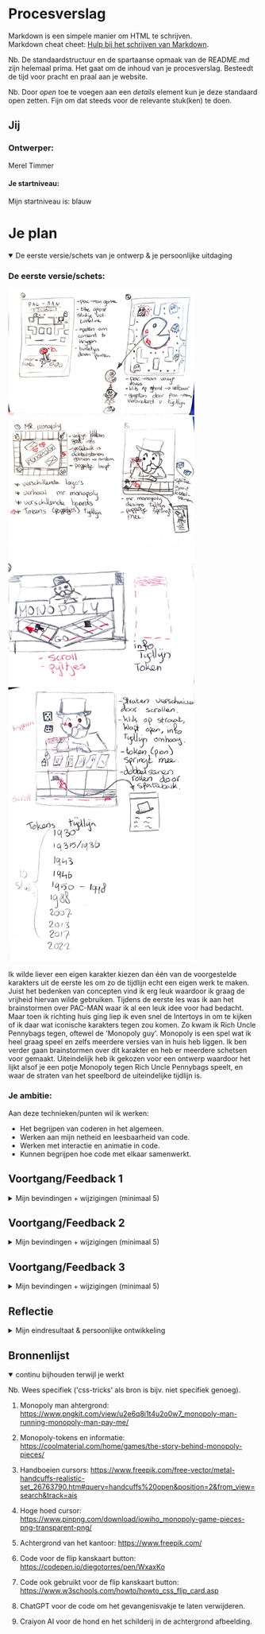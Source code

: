 # Procesverslag
Markdown is een simpele manier om HTML te schrijven.  
Markdown cheat cheet: [Hulp bij het schrijven van Markdown](https://github.com/adam-p/markdown-here/wiki/Markdown-Cheatsheet).

Nb. De standaardstructuur en de spartaanse opmaak van de README.md zijn helemaal prima. Het gaat om de inhoud van je procesverslag. Besteedt de tijd voor pracht en praal aan je website.

Nb. Door *open* toe te voegen aan een *details* element kun je deze standaard open zetten. Fijn om dat steeds voor de relevante stuk(ken) te doen.




## Jij

### Ontwerper:
Merel Timmer

#### Je startniveau:
Mijn startniveau is: blauw




# Je plan

<details open>
  <summary>De eerste versie/schets van je ontwerp & je persoonlijke uitdaging</summary>

  ### De eerste versie/schets:
  <img src="readme-images/schets-pacman1.jpeg" width="375px" alt="eerste versie/schets van pac-man">
  <img src="readme-images/schets-monopoly1.jpeg" width="375px" alt="eerste versie/schets van Rich Uncle Pennybags">
  <img src="readme-images/schets-monopoly2.jpeg" width="375px" alt="tweede versie/schets van Rich Uncle Pennybags">
  <img src="readme-images/schets-monopoly-uitwerking.jpeg" width="375px" alt="Schets uitwerking van monopoly">

  Ik wilde liever een eigen karakter kiezen dan één van de voorgestelde karakters uit de eerste les om zo de tijdlijn echt een eigen werk te maken. Juist het bedenken van concepten vind ik erg leuk waardoor ik graag de vrijheid hiervan wilde gebruiken. Tijdens de eerste les was ik aan het brainstormen over PAC-MAN waar ik al een leuk idee voor had bedacht. Maar toen ik richting huis ging liep ik even snel de Intertoys in om te kijken of ik daar wat iconische karakters tegen zou komen. Zo kwam ik Rich Uncle Pennybags tegen, oftewel de 'Monopoly guy'. Monopoly is een spel wat ik heel graag speel en zelfs meerdere versies van in huis heb liggen. Ik ben verder gaan brainstormen over dit karakter en heb er meerdere schetsen voor gemaakt. Uiteindelijk heb ik gekozen voor een ontwerp waardoor het lijkt alsof je een potje Monopoly tegen Rich Uncle Pennybags speelt, en waar de straten van het speelbord de uiteindelijke tijdlijn is.


  ### Je ambitie: 
  Aan deze technieken/punten wil ik werken:
  - Het begrijpen van coderen in het algemeen.
  - Werken aan mijn netheid en leesbaarheid van code.
  - Werken met interactie en animatie in code.
  - Kunnen begrijpen hoe code met elkaar samenwerkt.
 
</details>




## Voortgang/Feedback 1

<details>
  <summary>Mijn bevindingen + wijzigingen (minimaal 5)</summary>

  ### Bevinding 1:
  Als feedback kreeg ik eigenlijk wel mee dat het een origineel idee was en passend voor de tijdlijn. Ik twijfelde nog het bij het ontwerp voor de tijdlijn tussen de designs van Rich Uncle Pennybags of een tijdlijn over alle pionnetjes die het originele spel heeft gebruikt. Het laatste idee vonden meerdere studenten origineler en leuker klinken dan de designs. Hier was ik het ook mee eens waardoor mijn keuze daarvoor is gevallen. Als verdere feedback kreeg ik nog leuke ideeën over easter eggs en andere kleine details. Zo kreeg ik inspiratie voor bijvoorbeeld een vakje 'gevangenis' waarbij er dan tralies naar beneden zouden vallen, of dat ik de ogen van Rich Uncle Pennybags zou kunnen laten knipperen.  

  Veel heb ik dus niet aan mijn ontwerp aangepast. Ik heb de ideeën die ik door de feedback heb gekregen opgeschreven zodat ik ze niet vergeet, maar ik wil me daar in het begin nog niet te veel mee bezig houden. Het lijkt me voor mij handiger en belangrijker om te kijken hoe ver ik kom met coderen en wat ik allemaal kan toepassen. Zo kan ik altijd mijn verwachtingen bijstellen en beetje bij beetje mijn ontwerp uitbreiden tot mijn niveau.

  ### Bevinding 2:
  Het opstarten ging een beetje moeizaam aangezien ik niet goed wist waar ik moest beginnen. Zo vond ik het lastig om te bepalen welke elementen ik allemaal nodig had en waar dat allemaal moest komen te staan in de HTML. Zeker toen ik in het begin alleen een wit scherm met een lijst zag staan kon ik niet voor me zien hoe ik hier iets van moest maken. 
    
  #### oplossing:
  Aangezien ik nog nooit met HTML heb gewerkt kreeg ik de tip om de HTML-course op DLO te volgen. Dit heb ik dezelfde middag nog gedaan en het heeft mij wel geholpen met het opzetten van de webpagina. Ik begreep vooral meer over hoe ik het ontwerp moest ontleden in verschillende onderdelen en welk onderdeel dan waar in de HTML moest. 
  <img src="readme-images/schreenshot1.png" width="375px" alt="Eerste screenshot">

  ### Bevinding 3:
  Nadat de opzet globaal was gelukt, liep ik eigenlijk gelijk al tegen andere problemen aan. Zo wilde ik horizontaal door mijn tijdlijn kunnen scrollen en het ontwerp moest in het midden komen te staan van de webpagina. Een deel van de structuur waar ik grote vraagtekens bij kreeg toen ik erover nadacht. Ik merkte überhaupt dat ik nog helemaal geen logica zag in hoe ik deze webpagina moest aanpakken waardoor ik hier eigenlijk niet verder kon. 

  #### oplossing:
  Na zelf wat geprobeerd te hebben gebeurde er eigenlijk niet zo heel veel waardoor ik wel echt hulp nodig had. Ik heb toen met Sanne gezeten die mij heeft geholpen met de scrollbar, het centreren van het hele werk en me verder opweg heeft geholpen. Nu heeft het ontwerp ook gelijk wat meer vorm en zie ik al iets meer voor me wat het uiteindelijk moet worden. Daarbij heb ik ook gelijk de tip gekregen om alles een achtergrondkleur te geven zodat het een stuk duidelijker is waar je mee bezig bent. Ik had deze opstart even nodig om daarna zelf verder te puzzelen. Toen ik met Sanne had gezeten kwam de kennis van de kleine CSS lesjes alweer naar boven waardoor het grote vraagteken boven mijn hoofd een stuk kleiner was geworden. 
  <img src="readme-images/screenshot2.png" width="375px" alt="Tweede screenshot">

  ### Bevinding 4:
  Nu ik de structuur voor me had kon ik verder met het vormgeven van de pagina. Als eerste had ik een afbeelding nodig van Rich Uncle Pennybags die aan een tafel zit zodat het lijkt alsof je tegenover hem zit. Dit lukte met photoshop en kreeg ik daarna ook makkelijk in het ontwerp. Wel vind ik de afbeelding redelijk leeg, maar dat kan ik later nog aanvullen met bijvoorbeeld huisjes, hotels of eigendomsbewijzen die op tafel liggen.

  Het lukte me niet helemaal op de afbeelding op de juiste plek te krijgen. Zo was het groter dan het geheel en schaalde de afbeelding vreemd mee met de pagina. Op een bepaald punt kromp de afbeelding niet meer mee en verschoof een deel uit beeld. Hetzelfde gebeurde met de tijdlijn, terwijl ik de geldbriefjes wel zo had gekregen dat ze juist meeschaalde, alleen snapte ik niet helemaal waarom het bij het ene element wel lukte en bij het andere niet.

  ### oplossing:
  Voor de afbeelding probeerde ik van alles op deze passend te maken aan het oppervlak en op de juiste manier mee te laten schalen. Ik probeerde iets met de flexbox, hoogte en breedte aanpassen maar het werkte allemaal niet. Totdat ik via een andere student er achter kwam dat alles in percentages moest als je het geheel wilde laten meeschalen. Een oplossing die uiteindelijk iets makkelijker is dan gedacht en waardoor ik het meeschalen ook ineens beter begrijp. 

  ### Bevinding 5:
  Het was nu de bedoeling om de kaartjes en de geldbriefjes vorm te geven. De kaartjes kon ik doen via een lineair gradient met een harde lijn, alleen hier liep ik iets meer op vast dan gedacht. Ik wilde namelijk ook een streep tussen de kleuren hebben en niet alle vakjes moesten hetzelfde worden. Wanneer ik de tijdlijne wilde aanpassen via li:nth-of-type(1) veranderde ook
  het eerste geldstapeltje mee. Ik kwam er al snel achter waarom dit gebeurde, de geldstapeltjes had ik namelijk ook als lijst gesorteerd.

  ### oplossing:
  Voor de lineair gradient met een lijn ertussen kwam ik er wel redelijk snel achter dat ik de gradient met 3 kleuren moest maken. Dit moest met percentages zodat de kleuren altijd dezelfde grote van het vakje zouden zijn. HEt probleem dat ook de geldstapeltjes mee veranderde heb ik opgelost door alle tijdlijnvakjes in een aparte class te zetten zodat ik deze individueel kan aanspreken in de CSS.
  <img src="readme-images/Screenshot4.png" width="375px" alt="Derde screenshot">

  ### Bevinding 6:
  Nu ik de kaartjes had wilde ik verder met de geldstapeltjes. Deze had ik ook allemaal in een aparte class gezet zodat ik ze apart van elkaar kon aanspreken. Het enige probleem waar ik bij de geldstapeltjes tegenaan liep is dat er een cirkel in elk stapeltje moest staan en dat de tekst eigenlijk een kwart gedraaid moest worden. 
  
  ### oplossing:
  Voor de cirkels in alle geldstapeltjes heb ik opgezocht hoe ik een cirkel in een vierkant in CSS kreeg. Hier kwam een code uit waarvan ik 90% begrijp. Zelf had ik wel bedacht dat ik bij elke geldclass een div id="geldcirkel" moest toevoegen. Zodat wanneer ik "geldcirkel" in de CSS aansprak het gelijk bij alle geldbiljetten toegepast werd. Dit lukte allemaal waardoor ik de geldstapeltjes heb. Alleen de tekst moet nog een kwartslag gedraaid worden, alleen dit pas ik wel aan zodra ik bezig ga met fonts en tekst in het algemeen. 
  <img src="readme-images/Screenshot5.png" width="375px" alt="Vierde screenshot">
  <img src="readme-images/Screenshot-geldcirkel.png" width="375px" alt="Geldcirkel HTML screenshot">

</details>




## Voortgang/Feedback 2

<details>
  <summary>Mijn bevindingen + wijzigingen (minimaal 5)</summary>
  
  ### Bevinding 1:
  Bij de tweede feedback ronde was ik nog iets minder ver dan gehoopt. Zo had ik de vakjes met informatie nog niet en eigenlijk alleen nog een basis van de vormgeving die ik wilde hebben. Ik kreeg wel als commaentaar dat ik goed op weg was en ook nog leuke ideeën en inspiratie om toe te passen. Bijvoorbeeld opmerkingen over dat ik de achtergrond wazig kon maken als het informatievakje zichtbaar was, of dat er een animatie in de afbeeldingen van de knoppen kan zitten. 

  De feedback over mijn code vond ik heel waardevol. Zelf wist ik dat het nog redelijk een zooitje was en ik heb wel tips gekregen om dit te verbeteren. Zo kon ik de algemene styling en de custom properties beter bovenaan zetten zodat je er gelijk bij kon. Ook kreeg ik als tip om wel voldoende witruimte over te houden omdat het misschien wel snel wat druk kan worden met mijn tijdlijn.

  #### oplossing:
  Ik heb de tips over het netter maken van de code meegenomen en gelijk toegepast zodat het overzichtelijker zou worden. Verder heb ik de overige feedback opgeschreven zodat ik deze bij mij kon houden wanneer ik de informatievakjes ging maken.



  ### Bevinding 2:
  De volgende stap waren de informatievakjes. Dit vond ik wel heel lastig om mee te beginnen aangezien ik Javascript heel moeilijk te begrijpen vind. Ik liep tegen het probleem aan dat het vakje eerst ontzichtbaar moest zijn en pas zichtbaar als deze zou verschijnen. 

  #### oplossing:
  Ik ben wel begonnen met het maken van de vakjes. Dus de vormgeving van de kaartjes en dan zou ik later wel het stukje Javascript toepassen. Hier heb ik samen met Sanne aan gezeten en heeft hij mij 1 op 1 uitgelegd hoe een dialog werkt. Het eerste tijdlijnvakje heeft hij uitgeschreven, waarna ik de rest van de vakjes zelf kon doen. 
  <img src="readme-images/Screenshot6.png" width="375px" alt="Screenshot 6">



  ### Bevinding 3:
  Mijn informatievakjes moesten verschillende foto's bevatten omdat ik ze later misschien nog wil kunnen animeren. Nu vind ik positioneren nog wel moeilijk, zeker nu er meer en meer elementen in het ontwerp komen wilt dit niet altijd lukken. De foto's in de vakjes ging ik in een grid maken. Dit was de eerste keer dat ik een grid zou gebruiken dus hier moest ik even goed puzzelen.

  #### oplossing:
  Hoe een grid in elkaar zat vond ik wat lastig, dus om dit beter te begrijpen heb ik Google moeten gebruiken. Ik heb daarnaast het grid even op papier uitgetekend om het mezelf wat makkelijker te maken. Uiteindelijk is het me allemaal wel gelukt en snap ik ook beter hoe ik elementen kan positioneren in een grid.
    <img src="readme-images/Screenshot-grids.png" width="375px" alt="Screenshot grid informatievakjes">

  ### Bevinding 4:
  Nu ik de basis van de vakjes had leek het mij een passend idee als je daar ook met je toetsenbord doorheen kon springen d.m.v. de pijltjestoetsen. Ik heb zitten zoeken op internet of ik dit zelf kon toepassen, maar aangezien ik Javascript tot nu toe heel moeilijk vind snapte ik hier weinig van. 

  #### oplossing:
  Uiteindelijk heb ik met Sanne gezeten om dit werkend te krijgen. Sanne heeft de code getypt maar met de uitleg die ik daarbij kreeg begrijp ik wel redelijk hoe de code in elkaar zit. 

  ### Bevinding 5:
  Nu ik de kaartjes grotendeels ook had leek het mij leuk om te kijken of ik de gevangenis kon uitwerken. Ik wilde dat er een animatie ging afspelen dat er tralies naar beneden zou vallen en dat je d.m.v. een kanskaart de gevangenis weer kon verlaten. Ik kwam hier tegen meerdere problemen aan. De animatie zelf ging eerst ook niet helemaal goed, en ik had het probleem dat alles achter de sectie niet meer aanklikbaar was wanneer de gevangenis ontzichtbaar was, er zat natuurlijk een element voor. 

  #### oplossing:
  De animatie heb ik gemaakt met keyframes en gezorgd dat de animatie gepauzeerd zou zijn. Daarbij is de gevangenis eerst buiten het beeld waardoor de knoppen eronder wel weer aanklikbaar zijn. Deze heb ik gelinkt aan de gevangenisknop zodat de animatie zou beginnen met afspelen. 
    <img src="readme-images/Screenshot-gevangenis-eerst.png" width="375px" alt="Screenshot gevangenis animatie">
    <img src="readme-images/Screenshot-gevangenis-animatie-code.png" width="375px" alt="Screenshot gevangenis animatie code">

  ### Bevinding 6:
  De volgende stap was om ook weer de gevangenis uit te kunnen. Dit was wat moeilijker aangezien ik al snel had dat de sectie ontzichtbaar was maar nog steeds wel boven alle andere secties stond. Ook wilde ik dit met een kanskaart als button doen die zou omdraaien wanneer je over de kaart hovert.

  #### oplossing:
  De oplossing van het kaartje heb ik via een code op internet gedaan en die vormgegeven naar het ontwerp. Dit werkte eigenlijk al erg goed, zelf heb ik er nog de animatie aan toegevoegd dat het kaartje ook omhoog gaat als je erover hovert. Het probleem dat de gevangenis boven alle andere elementen was heb ik via chatGPT opgelost. Deze heeft een Javascript code geschreven die ik kon gebruiken.
    <img src="readme-images/Screenshotgevangenis.png" width="375px" alt="Screenshot gevangenis met kaartje">
    <img src="readme-images/ChatGPT-code.png" width="375px" alt="Screenshot code gevangeniskaartje">
</details>




## Voortgang/Feedback 3

<details>
  <summary>Mijn bevindingen + wijzigingen (minimaal 5)</summary>
  
  ### Bevinding 1:
  Als feedback kreeg ik terug dat het er allemaal goed uitzag. Wel was de tekst van de kaartjes erg lang waardoor sommige kaartjes gingen uitrekken, dit was storend. Ook kreeg ik als feedback om een achtergrond bij het geheel toe te voegen om zo de lege ruimte op te vullen. Wel moet deze niet te druk zijn en passend bij de gehele vorm. Daarnaast was de afbeelding van Rich Uncle Pennybags nog was leeg en saai.

  De laatste feeedback die ik kreeg was over de afbeeldingen van de tijdlijn. Deze staan expres op zijn kop zodat het zou lijken alsof je met Rich Uncle Pennybags een potje Monopoly aan het spelen bent. Dit heb ik even omgedraaid, maar vond ik er zelf wat raar uitzien. Ik snap waar de feedback vandaan komt, maar dan had ik ook veel knoppen om moeten draaien en anders moeten linken waardoor ik het gelaten heb zoals het is.

  #### oplossing:
  Ik heb de feedback verwerkt en zowel de afbeelding aangepast als een achtergrond toegevoegd. Ook heb ik toegevoegd dat je nu door de informatievakjes kan scrollen. Hierbij is de scrollbar in hetzelfde thema als de scrollbar van de gehele tijdlijn.
  <img src="readme-images/Screenshot9.png" width="375px" alt="Screenshot informatiekaartje met scrollbar groen">
  <img src="readme-images/Screenshot-blauw.png" width="375px" alt="Screenshot informatiekaartje met scrollbar blauw">



  ### Bevinding 2:
  Ik ging verder met de elementen als de fonts, en de effecten op hovers en het tab knopje. Ik wilde dezelfde fonts gebruiken als Monopoly en daarnaast wilde ik dat het leek alsof het knopje van de tijdlijn echt ingedrukt werd.

  #### oplossing:
  De fonts waren gelukkig gratis te downloaden en kon ik via fonts squirrel juist omzetten zodat ik deze in mijn code kon gebruiken. Hiervoor heb ik de code van de presentatie gebruikt en zelf ingevuld. De fonts werken en erachter heb ik een alternatieve font gekozen die standaard voor elke browser is.
  <img src="readme-images/Screenshot-tekst.png" width="375px" alt="Screenshot tekst en ingedrukt vakje">

  

</details>




## Reflectie

<details>
  <summary>Mijn eindresultaat & persoonlijke ontwikkeling</summary>

  ### Je uitkomst - karakteristiek screenshot(s):
  <img src="readme-images/Eindscreenshot-1.png" width="375px" alt="final ontwerp">
  <img src="readme-images/Eindscreenshot2.png" width="375px" alt="final ontwerp 2">
  <img src="readme-images/Eindscreenshot3.png" width="375px" alt="final ontwerp 3">
  <img src="readme-images/Eindscreenshot4.png" width="375px" alt="final ontwerp 4">
  <img src="readme-images/Eindscreenshot5.png" width="375px" alt="final ontwerp 5">
  <img src="readme-images/Eindscreenshot6.png" width="375px" alt="final ontwerp 6">
  <img src="readme-images/Eindscreenshot7.png" width="375px" alt="final ontwerp 7">

  ### Dit ging goed/Heb ik geleerd: 
  Ik heb veel geleerd over coderen, zeker omdat ik hier nog helemaal geen ervaring mee had. Wat voor mezelf goed ging is het gevangenisvakje. De animatie en het kaartje heb ik bijna helemaal zelf (met wat internet hulp) kunnen coderen en vond ik een leuke toevoeging voor de tijdlijn. Verder heb ik voor mijn idee het positioneren van de elementen goed onder de knie terwijl ik dit eerst erg lastig vond. Nu heb ik in mijn ontwerp ook veel verschillende opties voor het positioneren van elementen gebruikt waardoor ik het allemaal wel tegen kwam.

  Ik merkte vooral dat CSS het onderdeel van coderen was dat ik het leukste vond en wat ook wel goed ging. Zo zag ik de vele mogelijkheden van CSS en hoe je elementen naar je eigen hand kan zetten.

  Verder gingen de losstaande codes het makkelijkste. Ik vond codes die op elkaar inspeelde wat moeilijk om te begrijpen. Zo heb ik gekozen voor een responsive design maar het werken met max width en percentages vond ik, vooral in het begin, redelijk lastig. Maar de kleine elementen die leuk zijn voor het design gingen erg goed. Zoals de cursors aanpassen, de geldstapeltjes of de passende Monopoly fonts invoeren.

  Het volgende wat goed ging was het animeren met keyframes. Dit onderdeel vond ik ook zeker leuk en heb ik op twee momenten in mijn tijdlijn gebruikt. Ik wilde meer animaties in mijn tijdlijn kwijt, maar door tijdsgebrek ben ik hier helaas niet aan toegekomen.

  Als laatste heb ik ook veel geleerd over hoe belangrijk het is om je code netjes te houden. Ik ben van mezelf niet heel gestructureerd, dus hier heb ik wel mijn best op moeten doen. Zeker toen de code langer werd raakte ik ook zeker in de knoop waardoor in gelijk meer structuur in de code heb toegepast. Ik denk wel dat mijn HTML code wat netter kan, maar ik vind HTML ook nog wel een lastig onderdeel om goed te begrijpen.  

  ### Dit was lastig/Is niet gelukt:
  Ondanks dat ik het erg leuk vond om te leren coderen, ging niet alles helemaal goed. Ik heb daardoor best wat leuke ideeën moeten laten vallen wegens tijdgebrek. 

  Javascript was een onderdeel dat ik heel moeilijk vond. Ik heb het wel veel geprobeerd, maar daar mislukte ook erg veel van. Hierdoor heb ik het Javascript onderdeel niet heel uitgebreid gedaan en de interactie redelijk simpel gehouden.

  Ik heb redelijk wat moeite gehad met het maken van het flip kanskaartje van de gevangenis. Daardoor heb ik de Javascript code ook niet zelf geschreven, maar wel zelf de vormgeving gedaan. Ik wilde deze functie ook gebruiken voor de algemeen fonds vakjes, en de kansvakjes op de tijdlijn. Maar ik was al zo lang bezig met het flip kaartje dat ik hier helaas geen tijd meer voor had, dus die vakjes hebben momenteel nog geen functie.

  Verdere ideeën die ik helaas niet heb kunnen uitwerken is het GO! vakje. Hier wilde ik ook met animaties werken dat het leek alsof je Monopoly-geld kreeg. Ook wilde ik graag Rich Uncle Pennybags met een tekstwolkje iets laten zeggen wanneer je met de muis over zijn geld zou hoveren. Dit waren leuke elementen om toe te passen maar wat me helaas niet is gelukt.

</details>




## Bronnenlijst

<details open>
<summary>continu bijhouden terwijl je werkt</summary>

Nb. Wees specifiek ('css-tricks' als bron is bijv. niet specifiek genoeg).

1. Monopoly man ahtergrond: https://www.pngkit.com/view/u2e6q8i1t4u2o0w7_monopoly-man-running-monopoly-man-pay-me/
2. Monopoly-tokens en informatie: https://coolmaterial.com/home/games/the-story-behind-monopoly-pieces/
3. Handboeien cursors: https://www.freepik.com/free-vector/metal-handcuffs-realistic-set_26763790.htm#query=handcuffs%20open&position=2&from_view=search&track=ais
4. Hoge hoed cursor: https://www.pinpng.com/download/iowiho_monopoly-game-pieces-png-transparent-png/
5. Achtergrond van het kantoor: https://www.freepik.com/

6. Code voor de flip kanskaart button: https://codepen.io/diegotorres/pen/WxaxKo
7. Code ook gebruikt voor de flip kanskaart button: https://www.w3schools.com/howto/howto_css_flip_card.asp
8. ChatGPT voor de code om het gevangenisvakje te laten verwijderen.
9. Craiyon AI voor de hond en het schilderij in de achtergrond afbeelding.

</details>